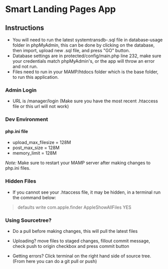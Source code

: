 # Smart Landing Pages App

## Instructions

- You will need to run the latest systemtransdb-<Date-Here>.sql file in database-usage folder in phpMyAdmin, this can be done by clicking on the database, then import, upload new .sql file, and press "GO" button.
- Database settings are in protected/config/main.php line 232, make sure your credentials match phpMyAdmin's, or the app will throw an error and not run.
- Files need to run in your MAMP/htdocs folder which is the base folder, to run this application.

### Admin Login

- URL is <Base-URL-For-MAMP>/manager/login (Make sure you have the most recent .htaccess file or this url will not work)

### Dev Environment

#### php.ini file
- upload_max_filesize = 128M
- post_max_size = 128M
- memory_limit = 128M

*Note:* Make sure to restart your MAMP server after making changes to php.ini files.

### Hidden Files

- If you cannot see your .htaccess file, it may be hidden, in a terminal run the command below:

> defaults write com.apple.finder AppleShowAllFiles YES

### Using Sourcetree?

- Do a pull before making changes, this will pull the latest files

- Uploading? move files to staged changes, fillout commit message, check push to origin checkbox and press commit button

- Getting errors? Click terminal on the right hand side of source tree. (From here you can do a git pull or push)
